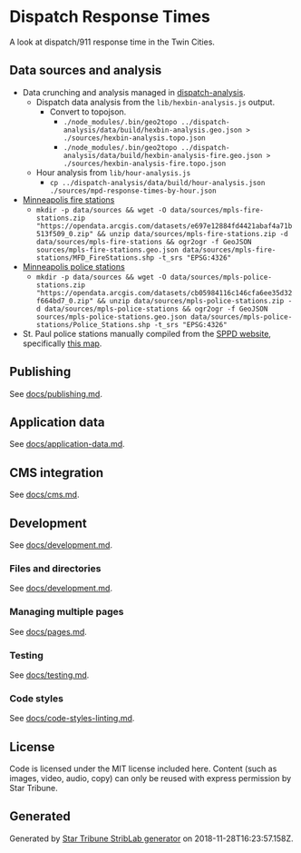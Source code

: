 # Dispatch Response Times

A look at dispatch/911 response time in the Twin Cities.

## Data sources and analysis

- Data crunching and analysis managed in [dispatch-analysis](https://github.com/striblab/dispatch-analysis).
  - Dispatch data analysis from the `lib/hexbin-analysis.js` output.
    - Convert to topojson.
      - `./node_modules/.bin/geo2topo ../dispatch-analysis/data/build/hexbin-analysis.geo.json > ./sources/hexbin-analysis.topo.json`
      - `./node_modules/.bin/geo2topo ../dispatch-analysis/data/build/hexbin-analysis-fire.geo.json > ./sources/hexbin-analysis-fire.topo.json`
  - Hour analysis from `lib/hour-analysis.js`
    - `cp ../dispatch-analysis/data/build/hour-analysis.json ./sources/mpd-response-times-by-hour.json`
- [Minneapolis fire stations](http://opendata.minneapolismn.gov/datasets/fire-stations)
  - `mkdir -p data/sources && wget -O data/sources/mpls-fire-stations.zip "https://opendata.arcgis.com/datasets/e697e12884fd4421abaf4a71b513f509_0.zip" && unzip data/sources/mpls-fire-stations.zip -d data/sources/mpls-fire-stations && ogr2ogr -f GeoJSON sources/mpls-fire-stations.geo.json data/sources/mpls-fire-stations/MFD_FireStations.shp -t_srs "EPSG:4326"`
- [Minneapolis police stations](http://opendata.minneapolismn.gov/datasets/police-stations)
  - `mkdir -p data/sources && wget -O data/sources/mpls-police-stations.zip "https://opendata.arcgis.com/datasets/cb05984116c146cfa6ee35d32f664bd7_0.zip" && unzip data/sources/mpls-police-stations.zip -d data/sources/mpls-police-stations && ogr2ogr -f GeoJSON sources/mpls-police-stations.geo.json data/sources/mpls-police-stations/Police_Stations.shp -t_srs "EPSG:4326"`
- St. Paul police stations manually compiled from the [SPPD website](https://www.stpaul.gov/departments/police/administration-office-chief/operations-division/patrol-districts), specifically [this map](https://www.stpaul.gov/DocumentCenter/Government/Police/Connect%20with%20the%20Department/Map%20to%20SPPD/2011-10-11Citymap.PDF).

## Publishing

See [docs/publishing.md](./docs/publishing.md).

## Application data

See [docs/application-data.md](./docs/application-data.md).

## CMS integration

See [docs/cms.md](./docs/cms.md).

## Development

See [docs/development.md](./docs/development.md).

### Files and directories

See [docs/development.md](./docs/files-directories.md).

### Managing multiple pages

See [docs/pages.md](./docs/pages.md).

### Testing

See [docs/testing.md](./docs/testing.md).

### Code styles

See [docs/code-styles-linting.md](./docs/code-styles-linting.md).

## License

Code is licensed under the MIT license included here. Content (such as images, video, audio, copy) can only be reused with express permission by Star Tribune.

## Generated

Generated by [Star Tribune StribLab generator](https://github.com/striblab/generator-striblab) on 2018-11-28T16:23:57.158Z.
